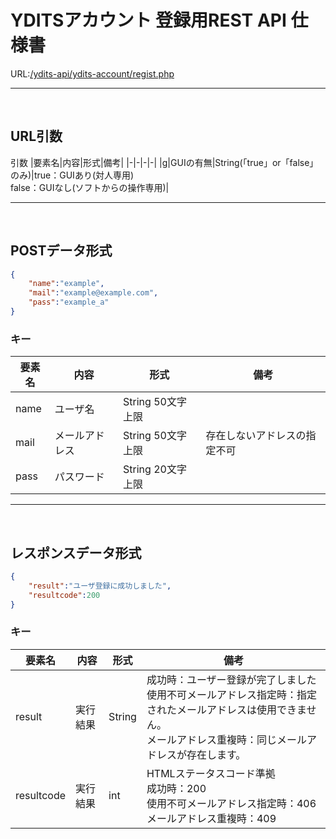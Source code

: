 # YDITSアカウント 登録用REST API 仕様書
URL:[/ydits-api/ydits-account/regist.php](https://api.schnetworks.net/ydits-api/ydits-account/regist.php)
** **
<br>

## **URL引数**
引数
|要素名|内容|形式|備考|
|-|-|-|-|
|g|GUIの有無|String(「true」or「false」のみ)|true：GUIあり(対人専用)<br>false：GUIなし(ソフトからの操作専用)|
** **
<br>

## **POSTデータ形式**
```json
{
    "name":"example",
    "mail":"example@example.com", 
    "pass":"example_a"
}
```
### **キー**

|要素名|内容|形式|備考|
|-----|---|----|---|
|name|ユーザ名|String 50文字上限|
|mail|メールアドレス|String 50文字上限|存在しないアドレスの指定不可|
|pass|パスワード|String 20文字上限||
** **
<br>

## **レスポンスデータ形式**
```json
{
    "result":"ユーザ登録に成功しました",
    "resultcode":200
}
```
### **キー**
|要素名|内容|形式|備考|
|-|-|-|-|
|result|実行結果|String|成功時：ユーザー登録が完了しました<br>使用不可メールアドレス指定時：指定されたメールアドレスは使用できません。<br>メールアドレス重複時：同じメールアドレスが存在します。|
|resultcode|実行結果|int|HTMLステータスコード準拠<br>成功時：200<br>使用不可メールアドレス指定時：406<br>メールアドレス重複時：409|